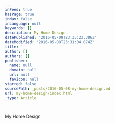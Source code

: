 ```yaml
---
inFeed: true
hasPage: true
inNav: false
inLanguage: null
keywords: []
description: My Home Design
datePublished: '2016-05-08T23:35:23.386Z'
dateModified: '2016-05-08T23:31:04.074Z'
title: ''
author: []
authors: []
publisher:
  name: null
  domain: null
  url: null
  favicon: null
starred: false
sourcePath: _posts/2016-05-08-my-home-design.md
url: my-home-design/index.html
_type: Article

---
```

My Home Design